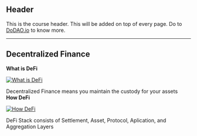 ## Header
This is the course header. This will be added on top of every page. Do to [DoDAO.io](https://www.dodao.io) to know more.

 ---
 
 ## Decentralized Finance
 
 **What is DeFi**

[![What is DeFi](https://img.youtube.com/vi/aQHcvrPe1GQ/0.jpg)](https://www.youtube.com/watch?v=aQHcvrPe1GQ)     

Decentralized Finance means you maintain the custody for your assets    
 **How DeFi**

[![How DeFi](https://img.youtube.com/vi/kIF4fs_YFIE/0.jpg)](https://www.youtube.com/watch?v=kIF4fs_YFIE)     

DeFi Stack consists of Settlement, Asset, Protocol, Aplication, and Aggregation Layers    
 
